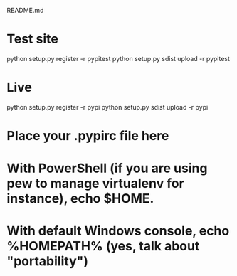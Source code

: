 

README.md

# Test site 
python setup.py register -r pypitest
python setup.py sdist upload -r pypitest

# Live 
python setup.py register -r pypi
python setup.py sdist upload -r pypi

# Place your .pypirc file here 
# With PowerShell (if you are using pew to manage virtualenv for instance),  echo $HOME.
# With default Windows console, echo %HOMEPATH% (yes, talk about "portability")


